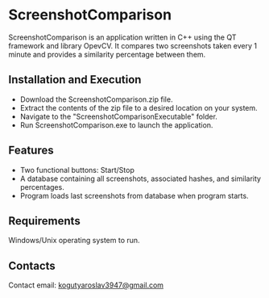 # ScreenshotComparison #
ScreenshotComparison is an application written in C++ using the QT framework and library OpevCV. It compares two screenshots taken every 1 minute and provides a similarity percentage between them.
## Installation and Execution ##
- Download the ScreenshotComparison.zip file.
- Extract the contents of the zip file to a desired location on your system.
- Navigate to the "ScreenshotComparisonExecutable" folder.
- Run ScreenshotComparison.exe to launch the application.
## Features ##
- Two functional buttons: Start/Stop
- A database containing all screenshots, associated hashes, and similarity percentages.
- Program loads last screenshots from database when program starts.
## Requirements ##
Windows/Unix operating system to run.
## Contacts ##
Contact email: kogutyaroslav3947@gmail.com
